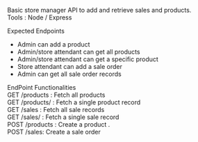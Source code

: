 Basic store manager API to add and retrieve sales and products.   
Tools : Node / Express

Expected Endpoints
* Admin can add a product
* Admin/store attendant can get all products
* Admin/store attendant can get a specific product
* Store attendant can add a sale order
* Admin can get all sale order records

EndPoint  Functionalities   
GET /products  :  Fetch all products    
GET /products/<productId> :  Fetch a single product record    
GET /sales :  Fetch all sale records    
GET /sales/<saleId> : Fetch a single sale record    
POST /products : Create a product .   
POST /sales:   Create a sale order    
